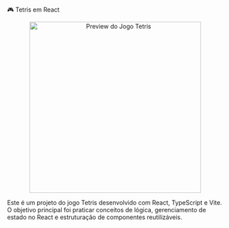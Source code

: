 🎮 Tetris em React
<p align="center"> <img src="./assets/tetris-screenshot.png" width="400" alt="Preview do Jogo Tetris" /> </p>
Este é um projeto do jogo Tetris desenvolvido com React, TypeScript e Vite.
O objetivo principal foi praticar conceitos de lógica, gerenciamento de estado no React e estruturação de componentes reutilizáveis.

